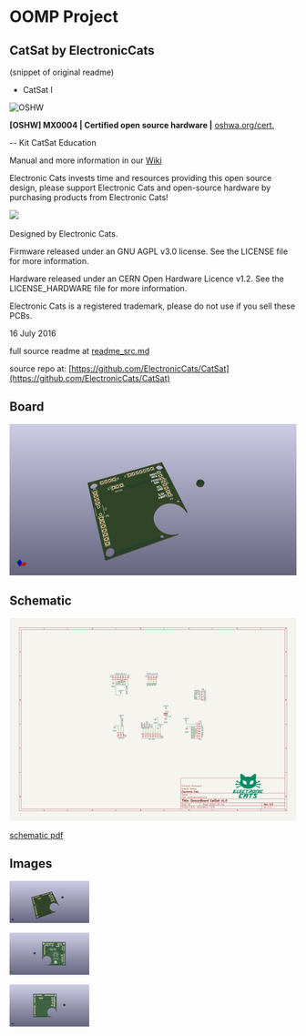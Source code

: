 # OOMP Project  
## CatSat  by ElectronicCats  
  
(snippet of original readme)  
  
- CatSat I  
  
![OSHW](https://github.com/ElectronicCats/CatSat/raw/master/MX0004.png)  
  
**[OSHW] MX0004 | Certified open source hardware |** [oshwa.org/cert.](https://www.oshwa.org/cert)  
  
-- Kit CatSat Education  
  
Manual and more information in our [Wiki](https://github.com/ElectronicsCats/CatSat/wiki)  
  
Electronic Cats invests time and resources providing this open source design, please support Electronic Cats and open-source hardware by purchasing products from Electronic Cats!  
  
<a href="https://electroniccats.com/store/catsat/">  
  <img src="https://electroniccats.com/wp-content/uploads/badge_store.png" height="104" />  
</a>  
  
Designed by Electronic Cats.  
  
Firmware released under an GNU AGPL v3.0 license. See the LICENSE file for more information.  
  
Hardware released under an CERN Open Hardware Licence v1.2. See the LICENSE_HARDWARE file for more information.  
  
Electronic Cats is a registered trademark, please do not use if you sell these PCBs.  
  
16 July 2016  
  
  full source readme at [readme_src.md](readme_src.md)  
  
source repo at: [https://github.com/ElectronicCats/CatSat](https://github.com/ElectronicCats/CatSat)  
## Board  
  
[![working_3d.png](working_3d_600.png)](working_3d.png)  
## Schematic  
  
[![working_schematic.png](working_schematic_600.png)](working_schematic.png)  
  
[schematic pdf](working_schematic.pdf)  
## Images  
  
[![working_3d.png](working_3d_140.png)](working_3d.png)  
  
[![working_3d_back.png](working_3d_back_140.png)](working_3d_back.png)  
  
[![working_3d_front.png](working_3d_front_140.png)](working_3d_front.png)  
